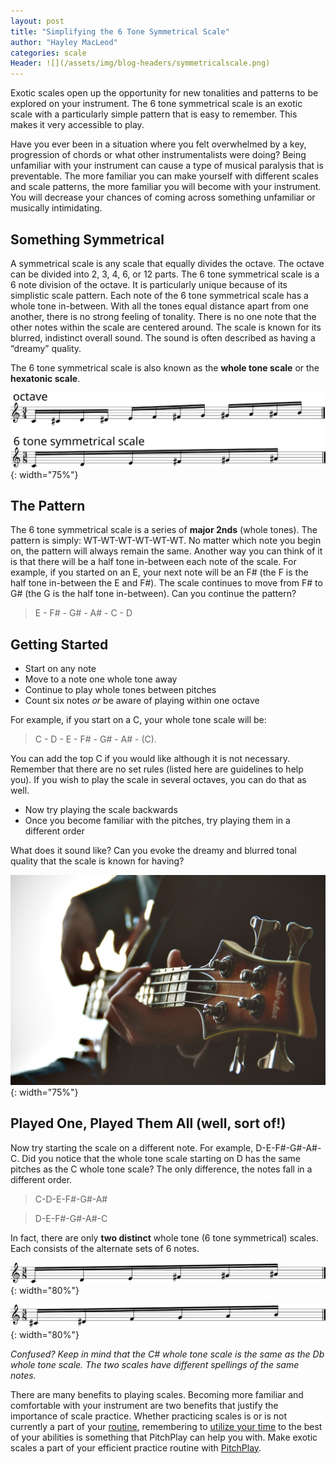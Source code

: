 ```yaml
---
layout: post
title: "Simplifying the 6 Tone Symmetrical Scale"
author: "Hayley MacLeod"
categories: scale
Header: ![](/assets/img/blog-headers/symmetricalscale.png)
---
```

Exotic scales open up the opportunity for new tonalities and patterns to be explored on your instrument. The 6 tone symmetrical scale is an exotic scale with a particularly simple pattern that is easy to remember. This makes it very accessible to play.

Have you ever been in a situation where you felt overwhelmed by a key, progression of chords or what other instrumentalists were doing? Being unfamiliar with your instrument can cause a type of musical paralysis that is preventable. The more familiar you can make yourself with different scales and scale patterns, the more familiar you will become with your instrument. You will decrease your chances of coming across something unfamiliar or musically intimidating.

## Something Symmetrical
A symmetrical scale is any scale that equally divides the octave. The octave can be divided
into 2, 3, 4, 6, or 12 parts.
The 6 tone symmetrical scale is a 6 note division of the octave. It is particularly unique because
of its simplistic scale pattern. Each note of the 6 tone symmetrical scale has a whole tone
in-between. With all the tones equal distance apart from one another, there is no strong feeling of tonality.
There is no one note that the other notes within the scale are centered around. The scale is known for its blurred, indistinct overall sound. The sound is often described as having a “dreamy” quality.

The 6 tone symmetrical scale is also known as the __whole tone scale__ or the __hexatonic scale__.


![](/assets/img/2016-04-26/octaveto6tones.svg){: width="75%"}


## The Pattern
The 6 tone symmetrical scale is a series of __major 2nds__ (whole tones).
The pattern is simply: WT-WT-WT-WT-WT-WT. No matter which note you begin on, the pattern will always remain the same. Another way you can think of it is that there will be a half tone in-between each note of the scale. For example, if you started on an E, your next note will be an F# (the F is the half tone in-between the E and F#). The scale continues to move from F# to G# (the G is the half tone in-between). Can you continue the pattern?

> E - F# - G# - A# - C - D


## Getting Started
- Start on any note
- Move to a note one whole tone away
- Continue to play whole tones between pitches
- Count six notes *or* be aware of playing within one octave

For example, if you start on a C, your whole tone scale will be:

> C - D - E - F# - G# - A# - (C).

You can add the top C if you would like although it is not necessary. Remember that there are no set rules (listed here are guidelines to help you). If you wish to play the scale in several octaves, you can do that as well.

- Now try playing the scale backwards
- Once you become familiar with the pitches, try playing them in a different order

What does it sound like? Can you evoke the dreamy and blurred tonal quality that the scale is known for having?

![](/assets/img/2016-04-26/guitar.jpeg){: width="75%"}


## Played One, Played Them All (well, sort of!)
Now try starting the scale on a different note. For example, D-E-F#-G#-A#-C. Did you notice that the whole tone scale starting on D has the same pitches as the C whole tone scale? The only difference, the notes fall in a different order.

>  C-D-E-F#-G#-A#

>  D-E-F#-G#-A#-C

In fact, there are only __two distinct__ whole tone (6 tone symmetrical) scales. Each consists of the alternate sets of 6 notes.

![](/assets/img/2016-04-26/Csymmetricalscale.svg){: width="80%"}

![](/assets/img/2016-04-26/Dbsymmetricalscale.svg){: width="80%"}

*Confused? Keep in mind that the C# whole tone scale is the same as the Db whole tone scale. The two scales have different spellings of the same notes.*

There are many benefits to playing scales. Becoming more familiar and comfortable with your instrument are two benefits that justify the importance of scale practice. Whether practicing scales is or is not currently a part of your [routine](http://blog.pitchplay.io/pitchplay/planning-tracking-practice), remembering to [utilize your time](http://blog.pitchplay.io/practice/efficient-practice) to the best of your abilities is something that PitchPlay can help you with. Make exotic scales a part of your efficient practice routine with [PitchPlay](http://pitchplay.io/).
